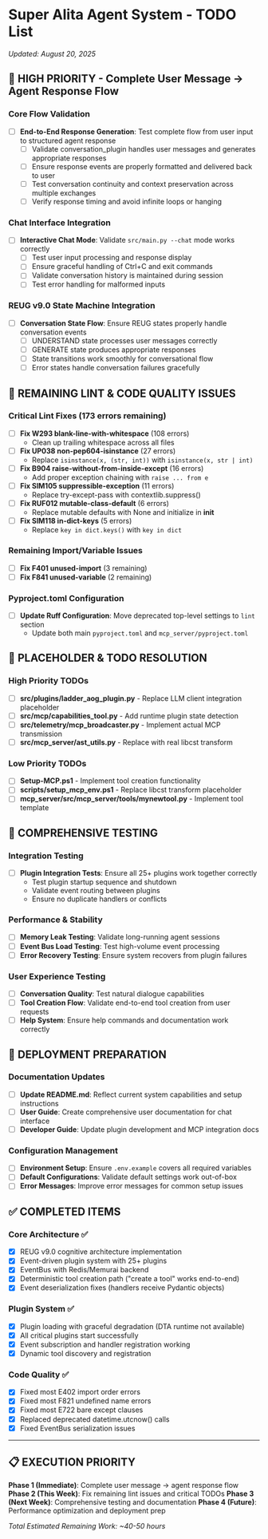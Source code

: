 # Super Alita Agent System - TODO List
*Updated: August 20, 2025*

## 🎯 HIGH PRIORITY - Complete User Message → Agent Response Flow

### Core Flow Validation
- [ ] **End-to-End Response Generation**: Test complete flow from user input to structured agent response
  - [ ] Validate conversation_plugin handles user messages and generates appropriate responses
  - [ ] Ensure response events are properly formatted and delivered back to user
  - [ ] Test conversation continuity and context preservation across multiple exchanges
  - [ ] Verify response timing and avoid infinite loops or hanging

### Chat Interface Integration
- [ ] **Interactive Chat Mode**: Validate `src/main.py --chat` mode works correctly
  - [ ] Test user input processing and response display
  - [ ] Ensure graceful handling of Ctrl+C and exit commands
  - [ ] Validate conversation history is maintained during session
  - [ ] Test error handling for malformed inputs

### REUG v9.0 State Machine Integration
- [ ] **Conversation State Flow**: Ensure REUG states properly handle conversation events
  - [ ] UNDERSTAND state processes user messages correctly
  - [ ] GENERATE state produces appropriate responses
  - [ ] State transitions work smoothly for conversational flow
  - [ ] Error states handle conversation failures gracefully

## 🐛 REMAINING LINT & CODE QUALITY ISSUES

### Critical Lint Fixes (173 errors remaining)
- [ ] **Fix W293 blank-line-with-whitespace** (108 errors)
  - Clean up trailing whitespace across all files
- [ ] **Fix UP038 non-pep604-isinstance** (27 errors)
  - Replace `isinstance(x, (str, int))` with `isinstance(x, str | int)`
- [ ] **Fix B904 raise-without-from-inside-except** (16 errors)
  - Add proper exception chaining with `raise ... from e`
- [ ] **Fix SIM105 suppressible-exception** (11 errors)
  - Replace try-except-pass with contextlib.suppress()
- [ ] **Fix RUF012 mutable-class-default** (6 errors)
  - Replace mutable defaults with None and initialize in __init__
- [ ] **Fix SIM118 in-dict-keys** (5 errors)
  - Replace `key in dict.keys()` with `key in dict`

### Remaining Import/Variable Issues
- [ ] **Fix F401 unused-import** (3 remaining)
- [ ] **Fix F841 unused-variable** (2 remaining)

### Pyproject.toml Configuration
- [ ] **Update Ruff Configuration**: Move deprecated top-level settings to `lint` section
  - Update both main `pyproject.toml` and `mcp_server/pyproject.toml`

## 🔧 PLACEHOLDER & TODO RESOLUTION

### High Priority TODOs
- [ ] **src/plugins/ladder_aog_plugin.py** - Replace LLM client integration placeholder
- [ ] **src/mcp/capabilities_tool.py** - Add runtime plugin state detection
- [ ] **src/telemetry/mcp_broadcaster.py** - Implement actual MCP transmission
- [ ] **src/mcp_server/ast_utils.py** - Replace with real libcst transform

### Low Priority TODOs
- [ ] **Setup-MCP.ps1** - Implement tool creation functionality
- [ ] **scripts/setup_mcp_env.ps1** - Replace libcst transform placeholder
- [ ] **mcp_server/src/mcp_server/tools/mynewtool.py** - Implement tool template

## 🧪 COMPREHENSIVE TESTING

### Integration Testing
- [ ] **Plugin Integration Tests**: Ensure all 25+ plugins work together correctly
  - Test plugin startup sequence and shutdown
  - Validate event routing between plugins
  - Ensure no duplicate handlers or conflicts

### Performance & Stability
- [ ] **Memory Leak Testing**: Validate long-running agent sessions
- [ ] **Event Bus Load Testing**: Test high-volume event processing
- [ ] **Error Recovery Testing**: Ensure system recovers from plugin failures

### User Experience Testing
- [ ] **Conversation Quality**: Test natural dialogue capabilities
- [ ] **Tool Creation Flow**: Validate end-to-end tool creation from user requests
- [ ] **Help System**: Ensure help commands and documentation work correctly

## 🚀 DEPLOYMENT PREPARATION

### Documentation Updates
- [ ] **Update README.md**: Reflect current system capabilities and setup instructions
- [ ] **User Guide**: Create comprehensive user documentation for chat interface
- [ ] **Developer Guide**: Update plugin development and MCP integration docs

### Configuration Management
- [ ] **Environment Setup**: Ensure `.env.example` covers all required variables
- [ ] **Default Configurations**: Validate default settings work out-of-box
- [ ] **Error Messages**: Improve error messages for common setup issues

## ✅ COMPLETED ITEMS

### Core Architecture ✅
- [x] REUG v9.0 cognitive architecture implementation
- [x] Event-driven plugin system with 25+ plugins
- [x] EventBus with Redis/Memurai backend
- [x] Deterministic tool creation path ("create a tool" works end-to-end)
- [x] Event deserialization fixes (handlers receive Pydantic objects)

### Plugin System ✅
- [x] Plugin loading with graceful degradation (DTA runtime not available)
- [x] All critical plugins start successfully
- [x] Event subscription and handler registration working
- [x] Dynamic tool discovery and registration

### Code Quality ✅
- [x] Fixed most E402 import order errors
- [x] Fixed most F821 undefined name errors
- [x] Fixed most E722 bare except clauses
- [x] Replaced deprecated datetime.utcnow() calls
- [x] Fixed EventBus serialization issues

---

## 📋 EXECUTION PRIORITY

**Phase 1 (Immediate)**: Complete user message → agent response flow
**Phase 2 (This Week)**: Fix remaining lint issues and critical TODOs
**Phase 3 (Next Week)**: Comprehensive testing and documentation
**Phase 4 (Future)**: Performance optimization and deployment prep

*Total Estimated Remaining Work: ~40-50 hours*
